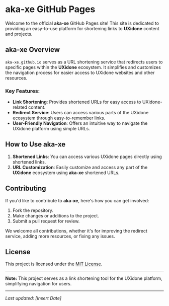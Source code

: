 # aka-xe GitHub Pages

Welcome to the official **aka-xe** GitHub Pages site! This site is dedicated to providing an easy-to-use platform for shortening links to **UXidone** content and projects.

## aka-xe Overview

`aka-xe.github.io` serves as a URL shortening service that redirects users to specific pages within the **UXidone** ecosystem. It simplifies and customizes the navigation process for easier access to UXidone websites and other resources.

### Key Features:
- **Link Shortening**: Provides shortened URLs for easy access to UXidone-related content.
- **Redirect Service**: Users can access various parts of the UXidone ecosystem through easy-to-remember links.
- **User-Friendly Navigation**: Offers an intuitive way to navigate the UXidone platform using simple URLs.

## How to Use aka-xe

1. **Shortened Links**: You can access various UXidone pages directly using shortened links.
2. **URL Customization**: Easily customize and access any part of the **UXidone** ecosystem using **aka-xe** shortened URLs.

## Contributing

If you'd like to contribute to **aka-xe**, here's how you can get involved:

1. Fork the repository.
2. Make changes or additions to the project.
3. Submit a pull request for review.

We welcome all contributions, whether it's for improving the redirect service, adding more resources, or fixing any issues.

## License

This project is licensed under the [MIT License](aka-xe.github.io/license.txt).

---

**Note:** This project serves as a link shortening tool for the UXidone platform, simplifying navigation for users.

---

*Last updated: [Insert Date]*
